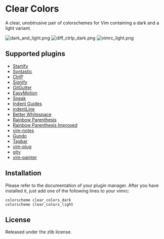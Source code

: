 # Clear Colors

A clear, unobtrusive pair of colorschemes for Vim containing a dark and a
light variant.

![dark\_and\_light.png](https://raw.github.com/AlxHnr/clear_colors/master/screenshots/dark_and_light.png)
![diff\_ctrlp\_dark.png](https://raw.github.com/AlxHnr/clear_colors/master/screenshots/diff_ctrlp_dark.png)
![vimrc\_light.png](https://raw.github.com/AlxHnr/clear_colors/master/screenshots/vimrc_light.png)

## Supported plugins

* [Startify](https://github.com/mhinz/vim-startify)
* [Syntastic](https://github.com/scrooloose/syntastic)
* [CtrlP](https://github.com/kien/ctrlp.vim)
* [Signify](https://github.com/mhinz/vim-signify)
* [GitGutter](https://github.com/airblade/vim-gitgutter)
* [EasyMotion](https://github.com/Lokaltog/vim-easymotion)
* [Sneak](https://github.com/justinmk/vim-sneak)
* [Indent Guides](https://github.com/nathanaelkane/vim-indent-guides)
* [indentLine](https://github.com/Yggdroot/indentLine)
* [Better Whitespace](https://github.com/ntpeters/vim-better-whitespace)
* [Rainbow Parenthesis](https://github.com/kien/rainbow_parentheses.vim)
* [Rainbow Parenthesis Improved](https://github.com/oblitum/rainbow)
* [vim-notes](https://github.com/xolox/vim-notes)
* [Gundo](http://sjl.bitbucket.org/gundo.vim/)
* [Tagbar](https://github.com/majutsushi/tagbar)
* [vim-plug](https://github.com/junegunn/vim-plug)
* [gitv](https://github.com/gregsexton/gitv)
* [vim-painter](https://github.com/thinca/vim-painter)

## Installation

Please refer to the documentation of your plugin manager. After you have
installed it, just add one of the following lines to your vimrc:

```vim
colorscheme clear_colors_dark
colorscheme clear_colors_light
```

## License

Released under the zlib license.
